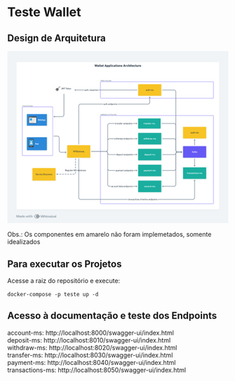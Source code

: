 # Teste Wallet #

## Design de Arquitetura ##

![image info](./applications_architecture.png)

Obs.: Os componentes em amarelo não foram implemetados, somente idealizados

## Para executar os Projetos ##

Acesse a raiz do repositório e execute:
```
docker-compose -p teste up -d
```

## Acesso à documentação e teste dos Endpoints ##

account-ms: http://localhost:8000/swagger-ui/index.html  
deposit-ms: http://localhost:8010/swagger-ui/index.html  
withdraw-ms: http://localhost:8020/swagger-ui/index.html  
transfer-ms: http://localhost:8030/swagger-ui/index.html  
payment-ms: http://localhost:8040/swagger-ui/index.html  
transactions-ms: http://localhost:8050/swagger-ui/index.html  
